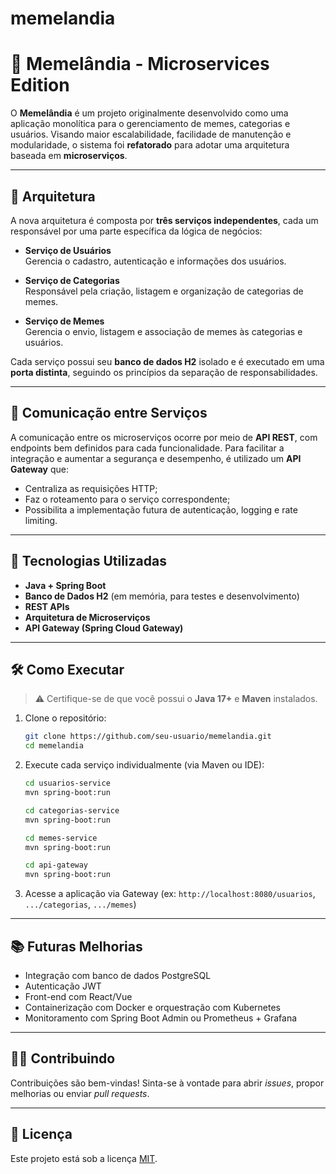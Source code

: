 # memelandia

# 📸 Memelândia - Microservices Edition

O **Memelândia** é um projeto originalmente desenvolvido como uma aplicação monolítica para o gerenciamento de memes, categorias e usuários. Visando maior escalabilidade, facilidade de manutenção e modularidade, o sistema foi **refatorado** para adotar uma arquitetura baseada em **microserviços**.

---

## 🧩 Arquitetura

A nova arquitetura é composta por **três serviços independentes**, cada um responsável por uma parte específica da lógica de negócios:

- **Serviço de Usuários**  
  Gerencia o cadastro, autenticação e informações dos usuários.

- **Serviço de Categorias**  
  Responsável pela criação, listagem e organização de categorias de memes.

- **Serviço de Memes**  
  Gerencia o envio, listagem e associação de memes às categorias e usuários.

Cada serviço possui seu **banco de dados H2** isolado e é executado em uma **porta distinta**, seguindo os princípios da separação de responsabilidades.

---

## 🔀 Comunicação entre Serviços

A comunicação entre os microserviços ocorre por meio de **API REST**, com endpoints bem definidos para cada funcionalidade. Para facilitar a integração e aumentar a segurança e desempenho, é utilizado um **API Gateway** que:

- Centraliza as requisições HTTP;
- Faz o roteamento para o serviço correspondente;
- Possibilita a implementação futura de autenticação, logging e rate limiting.

---

## 🚀 Tecnologias Utilizadas

- **Java + Spring Boot**
- **Banco de Dados H2** (em memória, para testes e desenvolvimento)
- **REST APIs**
- **Arquitetura de Microserviços**
- **API Gateway (Spring Cloud Gateway)**

---

## 🛠️ Como Executar

> ⚠️ Certifique-se de que você possui o **Java 17+** e **Maven** instalados.

1. Clone o repositório:
   ```bash
   git clone https://github.com/seu-usuario/memelandia.git
   cd memelandia
   ```

2. Execute cada serviço individualmente (via Maven ou IDE):
   ```bash
   cd usuarios-service
   mvn spring-boot:run

   cd categorias-service
   mvn spring-boot:run

   cd memes-service
   mvn spring-boot:run

   cd api-gateway
   mvn spring-boot:run
   ```

3. Acesse a aplicação via Gateway (ex: `http://localhost:8080/usuarios`, `.../categorias`, `.../memes`)

---

## 📚 Futuras Melhorias

- Integração com banco de dados PostgreSQL
- Autenticação JWT
- Front-end com React/Vue
- Containerização com Docker e orquestração com Kubernetes
- Monitoramento com Spring Boot Admin ou Prometheus + Grafana

---

## 👨‍💻 Contribuindo

Contribuições são bem-vindas! Sinta-se à vontade para abrir *issues*, propor melhorias ou enviar *pull requests*.

---

## 📄 Licença

Este projeto está sob a licença [MIT](LICENSE).
